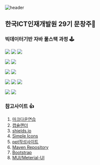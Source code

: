 ![header](https://capsule-render.vercel.app/api?type=waving&color=random&height=300&section=header&text=Puding%20Jelly&fontSize=90&fontColor=eeeeee)
<!-- <img src="https://github-readme-stats.vercel.app/api?username=PudingJelly&theme=tokyonight&show_icons=true&text_color=e5e5f0&icon_color=707070&hide_border=true" width="50%" />
<img src="https://github-readme-stats.vercel.app/api/top-langs/?username=PudingJelly&layout=compact" width="43%"> -->

## 한국ICT인재개발원 29기 문창주👋
### 빅데이터기반 자바 풀스택 과정 🕹
<img src="https://img.shields.io/badge/HTML-E34F26?logo=HTML5&logoColor=white"/> <img src="https://img.shields.io/badge/CSS-1572B6?logo=css3&logoColor=white"/> <img src="https://img.shields.io/badge/JavaScript-F7DF1E?logo=javascript&logoColor=white"/>

<img src="https://img.shields.io/badge/Java-critical?logo=Java&logoColor=white"/>  <img src="https://img.shields.io/badge/-JSP-yellow"/> 

<img src="https://img.shields.io/badge/-Python-3776AB"/> <img src="https://img.shields.io/badge/-Flask-000000"/> 

<img src="https://img.shields.io/badge/-Flutter-02569B"/> <img src="https://img.shields.io/badge/-Dart-0175C2"/> <img src="https://img.shields.io/badge/React-61DAFB"/>

<img src="https://img.shields.io/badge/-OracleDB-inactive"/> <img src="https://img.shields.io/badge/-MySQL-4479A1"/>

### 참고사이트 👍

1. [마크다운연습](https://dillinger.io/)
2. [캡슐랜더](https://github.com/kyechan99/capsule-render)
3. [shields.io](https://shields.io/)
4. [Simple Icons](https://simpleicons.org/)
5. [ppt작성사이트](https://prezi.com/)
6. [Maven Repository](https://mvnrepository.com/)
7. [Bootstrap](https://getbootstrap.kr/)
8. [MUI/Meterial-UI](https://mui.com/)

<!-- <img src="https://cdn.pixabay.com/photo/2015/04/01/20/36/pudding-702960__340.jpg" alt="pic" /> -->
















<!--
**PudingJelly/PudingJelly** is a ✨ _special_ ✨ repository because its `README.md` (this file) appears on your GitHub profile.

Here are some ideas to get you started:

- 🔭 I’m currently working on ...
- 🌱 I’m currently learning ...
- 👯 I’m looking to collaborate on ...
- 🤔 I’m looking for help with ...
- 💬 Ask me about ...
- 📫 How to reach me: ...
- 😄 Pronouns: ...
- ⚡ Fun fact: ...
-->
